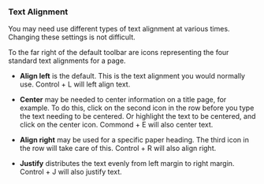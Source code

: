 ### Text Alignment

You may need use different types of text alignment at various times. Changing these settings is not difficult.

To the far right of the default toolbar are icons representing the four standard text alignments for a page.

* **Align left** is the default. This is the text alignment you would normally use. Control + L will left align text.

* **Center** may be needed to center information on a title page, for example. To do this, click on the second icon in the row before you type the text needing to be centered. Or highlight the text to be centered, and click on the center icon. Commond + E will also center text.

* **Align right** may be used for a specific paper heading. The third icon in the row will take care of this. Control + R will also align right.

* **Justify** distributes the text evenly from left margin to right margin. Control + J will also justify text.




